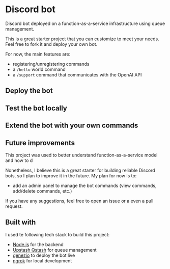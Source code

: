 # Discord bot

Discord bot deployed on a function-as-a-service infrastructure using queue management.

This is a great starter project that you can customize to meet your needs.
Feel free to fork it and deploy your own bot.

For now, the main features are:
- registering/unregistering commands
- a `/hello` world command
- a `/support` command that communicates with the OpenAI API

## Deploy the bot

## Test the bot locally

## Extend the bot with your own commands

## Future improvements

This project was used to better understand function-as-a-service model and how to d

Nonetheless, I believe this is a great starter for building reliable Discord bots, so I plan to improve it in the future.
My plan for now is to:
- add an admin panel to manage the bot commands (view commands, add/delete commands, etc.)

If you have any suggestions, feel free to open an issue or a even a pull request.

## Built with

I used te following tech stack to build this project:
- [Node.js](https://nodejs.org/en/) for the backend
- [Upstash Qstash]() for queue management
- [genezio]() to deploy the bot live
- [ngrok]() for local development
